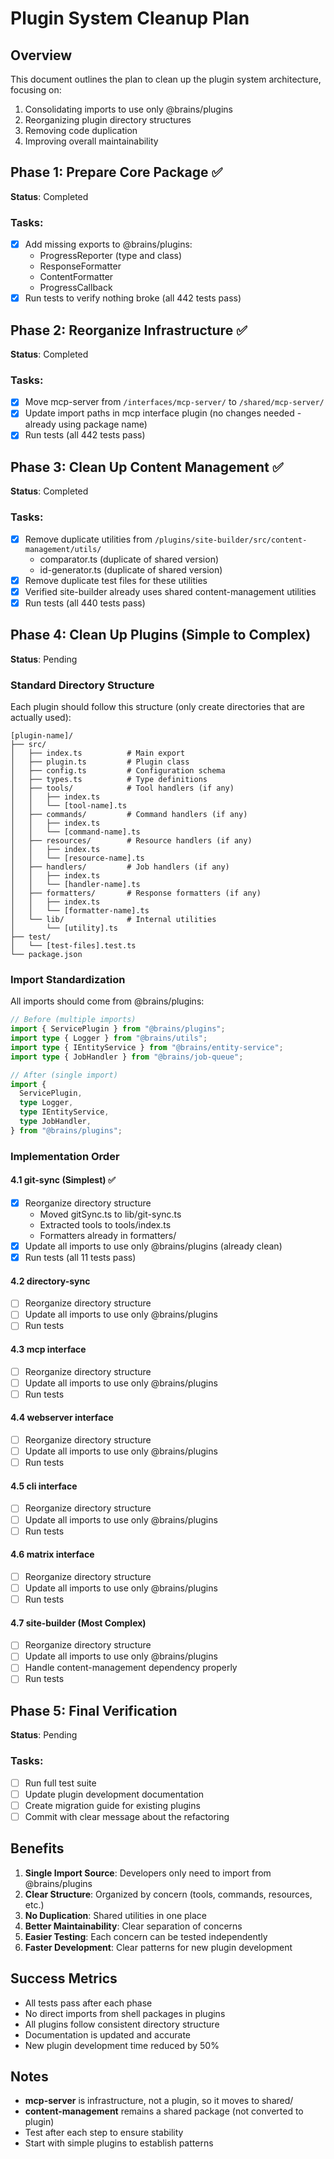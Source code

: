 # Plugin System Cleanup Plan

## Overview

This document outlines the plan to clean up the plugin system architecture, focusing on:

1. Consolidating imports to use only @brains/plugins
2. Reorganizing plugin directory structures
3. Removing code duplication
4. Improving overall maintainability

## Phase 1: Prepare Core Package ✅

**Status**: Completed

### Tasks:

- [x] Add missing exports to @brains/plugins:
  - ProgressReporter (type and class)
  - ResponseFormatter
  - ContentFormatter
  - ProgressCallback
- [x] Run tests to verify nothing broke (all 442 tests pass)

## Phase 2: Reorganize Infrastructure ✅

**Status**: Completed

### Tasks:

- [x] Move mcp-server from `/interfaces/mcp-server/` to `/shared/mcp-server/`
- [x] Update import paths in mcp interface plugin (no changes needed - already using package name)
- [x] Run tests (all 442 tests pass)

## Phase 3: Clean Up Content Management ✅

**Status**: Completed

### Tasks:

- [x] Remove duplicate utilities from `/plugins/site-builder/src/content-management/utils/`
  - comparator.ts (duplicate of shared version)
  - id-generator.ts (duplicate of shared version)
- [x] Remove duplicate test files for these utilities
- [x] Verified site-builder already uses shared content-management utilities
- [x] Run tests (all 440 tests pass)

## Phase 4: Clean Up Plugins (Simple to Complex)

**Status**: Pending

### Standard Directory Structure

Each plugin should follow this structure (only create directories that are actually used):

```
[plugin-name]/
├── src/
│   ├── index.ts          # Main export
│   ├── plugin.ts         # Plugin class
│   ├── config.ts         # Configuration schema
│   ├── types.ts          # Type definitions
│   ├── tools/            # Tool handlers (if any)
│   │   ├── index.ts
│   │   └── [tool-name].ts
│   ├── commands/         # Command handlers (if any)
│   │   ├── index.ts
│   │   └── [command-name].ts
│   ├── resources/        # Resource handlers (if any)
│   │   ├── index.ts
│   │   └── [resource-name].ts
│   ├── handlers/         # Job handlers (if any)
│   │   ├── index.ts
│   │   └── [handler-name].ts
│   ├── formatters/       # Response formatters (if any)
│   │   ├── index.ts
│   │   └── [formatter-name].ts
│   └── lib/              # Internal utilities
│       └── [utility].ts
├── test/
│   └── [test-files].test.ts
└── package.json
```

### Import Standardization

All imports should come from @brains/plugins:

```typescript
// Before (multiple imports)
import { ServicePlugin } from "@brains/plugins";
import type { Logger } from "@brains/utils";
import type { IEntityService } from "@brains/entity-service";
import type { JobHandler } from "@brains/job-queue";

// After (single import)
import {
  ServicePlugin,
  type Logger,
  type IEntityService,
  type JobHandler,
} from "@brains/plugins";
```

### Implementation Order

#### 4.1 git-sync (Simplest) ✅

- [x] Reorganize directory structure
  - Moved gitSync.ts to lib/git-sync.ts
  - Extracted tools to tools/index.ts
  - Formatters already in formatters/
- [x] Update all imports to use only @brains/plugins (already clean)
- [x] Run tests (all 11 tests pass)

#### 4.2 directory-sync

- [ ] Reorganize directory structure
- [ ] Update all imports to use only @brains/plugins
- [ ] Run tests

#### 4.3 mcp interface

- [ ] Reorganize directory structure
- [ ] Update all imports to use only @brains/plugins
- [ ] Run tests

#### 4.4 webserver interface

- [ ] Reorganize directory structure
- [ ] Update all imports to use only @brains/plugins
- [ ] Run tests

#### 4.5 cli interface

- [ ] Reorganize directory structure
- [ ] Update all imports to use only @brains/plugins
- [ ] Run tests

#### 4.6 matrix interface

- [ ] Reorganize directory structure
- [ ] Update all imports to use only @brains/plugins
- [ ] Run tests

#### 4.7 site-builder (Most Complex)

- [ ] Reorganize directory structure
- [ ] Update all imports to use only @brains/plugins
- [ ] Handle content-management dependency properly
- [ ] Run tests

## Phase 5: Final Verification

**Status**: Pending

### Tasks:

- [ ] Run full test suite
- [ ] Update plugin development documentation
- [ ] Create migration guide for existing plugins
- [ ] Commit with clear message about the refactoring

## Benefits

1. **Single Import Source**: Developers only need to import from @brains/plugins
2. **Clear Structure**: Organized by concern (tools, commands, resources, etc.)
3. **No Duplication**: Shared utilities in one place
4. **Better Maintainability**: Clear separation of concerns
5. **Easier Testing**: Each concern can be tested independently
6. **Faster Development**: Clear patterns for new plugin development

## Success Metrics

- All tests pass after each phase
- No direct imports from shell packages in plugins
- All plugins follow consistent directory structure
- Documentation is updated and accurate
- New plugin development time reduced by 50%

## Notes

- **mcp-server** is infrastructure, not a plugin, so it moves to shared/
- **content-management** remains a shared package (not converted to plugin)
- Test after each step to ensure stability
- Start with simple plugins to establish patterns
